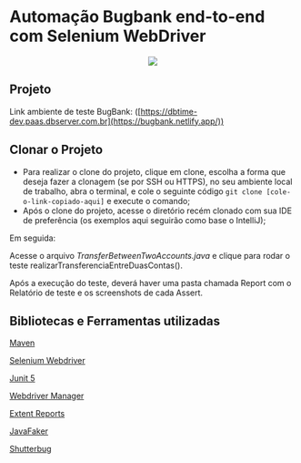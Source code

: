 # Automação Bugbank end-to-end com Selenium WebDriver

<p align="center"> <img src="https://bugbank.netlify.app/_ipx/w_640,q_75/%2F_next%2Fstatic%2Fmedia%2Fbugbank.ede6fc83.png?url=%2F_next%2Fstatic%2Fmedia%2Fbugbank.ede6fc83.png&w=640&q=75"> </p>


## Projeto 

Link ambiente de teste BugBank: ([https://dbtime-dev.paas.dbserver.com.br](https://bugbank.netlify.app/))

## Clonar o Projeto
- Para realizar o clone do projeto, clique em clone, escolha a forma que deseja fazer a clonagem (se por SSH ou HTTPS),
  no seu ambiente local de trabalho, abra o terminal, e cole o seguinte código `git clone [cole-o-link-copiado-aqui]` e execute o comando;
- Após o clone do projeto, acesse o diretório recém clonado com sua IDE de preferência (os exemplos aqui seguirão como base o IntelliJ);

Em seguida:

Acesse o arquivo *TransferBetweenTwoAccounts.java* e clique para rodar o teste realizarTransferenciaEntreDuasContas().

Após a execução do teste, deverá haver uma pasta chamada Report com o Relatório de teste e os screenshots de cada Assert.  


## Bibliotecas e Ferramentas utilizadas

[Maven](https://maven.apache.org/guides/index.html)

[Selenium Webdriver](https://www.selenium.dev/documentation/webdriver/)

[Junit 5](https://junit.org/junit5/docs/current/user-guide/)

[Webdriver Manager](https://github.com/bonigarcia/webdrivermanager)

[Extent Reports](https://www.extentreports.com/)

[JavaFaker](https://javadoc.io/doc/com.github.javafaker/javafaker/latest/com/github/javafaker/Faker.html)

[Shutterbug](https://github.com/assertthat/selenium-shutterbug)
